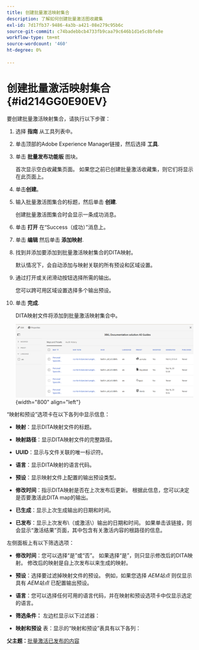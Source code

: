 ```yaml
---
title: 创建批量激活映射集合
description: 了解如何创建批量激活图收藏集
exl-id: 7d17fb37-9486-4a3b-a421-08e279c95b6c
source-git-commit: c74badebbcb4733fb9caa79c646b1d1e5c8bfe8e
workflow-type: tm+mt
source-wordcount: '460'
ht-degree: 0%

---
```


# 创建批量激活映射集合 {#id214GG0E90EV}

要创建批量激活映射集合，请执行以下步骤：

1. 选择 **指南** 从工具列表中。

1. 单击顶部的Adobe Experience Manager链接，然后选择 **工具**.

1. 单击 **批量发布功能板** 图块。

   首次显示空白收藏集页面。 如果您之前已创建批量激活收藏集，则它们将显示在此页面上。

1. 单击&#x200B;**创建**。

1. 输入批量激活图集合的标题，然后单击 **创建**.

   创建批量激活图集合时会显示一条成功消息。

1. 单击 **打开** 在“Success（成功）”消息上。

1. 单击 **编辑** 然后单击 **添加映射**.

1. 找到并添加要添加到批量激活映射集合的DITA映射。

   默认情况下，会自动添加与映射关联的所有预设和区域设置。

1. 通过打开或关闭滑动按钮选择所需的输出。

   您可以跨可用区域设置选择多个输出预设。

1. 单击 **完成**.

   DITA映射文件将添加到批量激活映射集合中。

   ![](images/bulk-activation-collection-created.png){width="800" align="left"}


“映射和预设”选项卡在以下各列中显示信息：

- **映射**：显示DITA映射文件的标题。
- **映射路径**：显示DITA映射文件的完整路径。

- **UUID**：显示与文件关联的唯一标识符。

- **语言**：显示DITA映射的语言代码。
- **预设**：显示映射文件上配置的输出预设类型。
- **修改时间**：指示DITA映射是否在上次发布后更新。 根据此信息，您可以决定是否要激活此DITA map的输出。
- **已生成**：显示上次生成输出的日期和时间。
- **已发布**：显示上次发布\（或激活\）输出的日期和时间。 如果单击该链接，则会显示“激活结果”页面，其中包含有关激活内容的根路径的信息。


左侧面板上有以下筛选选项：

- **修改时间**：您可以选择“是”或“否”。 如果选择“是”，则只显示修改后的DITA映射。 修改后的映射是自上次发布以来生成的映射。
- **预设**：选择要过滤掉映射文件的预设。 例如，如果您选择 *AEM站点* 则仅显示具有 *AEM站点* 已配置输出预设。
- **语言**：您可以选择任何可用的语言代码，并在映射和预设选项卡中仅显示选定的语言。

- **筛选条件：** 左边栏显示以下过滤器：
- **映射和预设** 表：显示的“映射和预设”表具有以下各列：

**父主题：**[&#x200B;批量激活已发布的内容](conf-bulk-activation.md)
